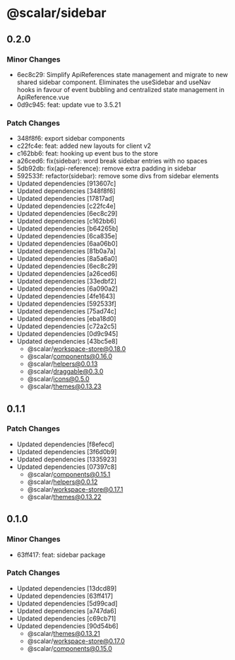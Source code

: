 # @scalar/sidebar

## 0.2.0

### Minor Changes

- 6ec8c29: Simplify ApiReferences state management and migrate to new shared sidebar component. Eliminates the useSidebar and useNav hooks in favour of event bubbling and centralized state management in ApiReference.vue
- 0d9c945: feat: update vue to 3.5.21

### Patch Changes

- 348f8f6: export sidebar components
- c22fc4e: feat: added new layouts for client v2
- c162bb6: feat: hooking up event bus to the store
- a26ced6: fix(sidebar): word break sidebar entries with no spaces
- 5db92db: fix(api-reference): remove extra padding in sidebar
- 592533f: refactor(sidebar): remove some divs from sidebar elements
- Updated dependencies [913607c]
- Updated dependencies [348f8f6]
- Updated dependencies [17817ad]
- Updated dependencies [c22fc4e]
- Updated dependencies [6ec8c29]
- Updated dependencies [c162bb6]
- Updated dependencies [b64265b]
- Updated dependencies [6ca835e]
- Updated dependencies [6aa06b0]
- Updated dependencies [81b0a7a]
- Updated dependencies [8a5a6a0]
- Updated dependencies [6ec8c29]
- Updated dependencies [a26ced6]
- Updated dependencies [33edbf2]
- Updated dependencies [6a090a2]
- Updated dependencies [4fe1643]
- Updated dependencies [592533f]
- Updated dependencies [75ad74c]
- Updated dependencies [eba18d0]
- Updated dependencies [c72a2c5]
- Updated dependencies [0d9c945]
- Updated dependencies [43bc5e8]
  - @scalar/workspace-store@0.18.0
  - @scalar/components@0.16.0
  - @scalar/helpers@0.0.13
  - @scalar/draggable@0.3.0
  - @scalar/icons@0.5.0
  - @scalar/themes@0.13.23

## 0.1.1

### Patch Changes

- Updated dependencies [f8efecd]
- Updated dependencies [3f6d0b9]
- Updated dependencies [1335923]
- Updated dependencies [07397c8]
  - @scalar/components@0.15.1
  - @scalar/helpers@0.0.12
  - @scalar/workspace-store@0.17.1
  - @scalar/themes@0.13.22

## 0.1.0

### Minor Changes

- 63ff417: feat: sidebar package

### Patch Changes

- Updated dependencies [13dcd89]
- Updated dependencies [63ff417]
- Updated dependencies [5d99cad]
- Updated dependencies [a747da6]
- Updated dependencies [c69cb71]
- Updated dependencies [90d54b6]
  - @scalar/themes@0.13.21
  - @scalar/workspace-store@0.17.0
  - @scalar/components@0.15.0

